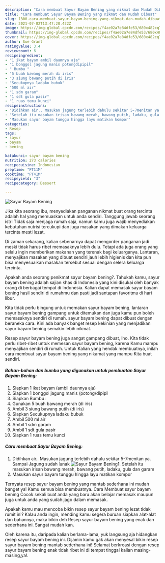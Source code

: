 ```yaml
---
description: "Cara membuat Sayur Bayam Bening yang nikmat dan Mudah Dibuat"
title: "Cara membuat Sayur Bayam Bening yang nikmat dan Mudah Dibuat"
slug: 1300-cara-membuat-sayur-bayam-bening-yang-nikmat-dan-mudah-dibuat
date: 2021-07-02T13:47:28.422Z
image: https://img-global.cpcdn.com/recipes/f4ae02a7e84dfe53/680x482cq70/sayur-bayam-bening-foto-resep-utama.jpg
thumbnail: https://img-global.cpcdn.com/recipes/f4ae02a7e84dfe53/680x482cq70/sayur-bayam-bening-foto-resep-utama.jpg
cover: https://img-global.cpcdn.com/recipes/f4ae02a7e84dfe53/680x482cq70/sayur-bayam-bening-foto-resep-utama.jpg
author: Sue Grant
ratingvalue: 3.4
reviewcount: 6
recipeingredient:
- "1 ikat bayam ambil daunnya aja"
- "1 bonggol jagung manis potongdipipil"
- " Bumbu "
- "5 buah bawang merah di iris"
- "3 siung bawang putih di iris"
- "Secukupnya ladaku bubuk"
- "500 ml air"
- "1 sdm garam"
- "1 sdt gula pasir"
- "1 ruas temu kunci"
recipeinstructions:
- "Didihkan air.. Masukan jagung terlebih dahulu sekitar 5-7menitan ya. Sampai Jagung sudah lunak"
- "Setelah itu masukan irisan bawang merah, bawang putih, ladaku, gula dan garam"
- "Masukan sayur bayam tunggu hingga layu matikan kompor"
categories:
- Resep
tags:
- sayur
- bayam
- bening

katakunci: sayur bayam bening 
nutrition: 273 calories
recipecuisine: Indonesian
preptime: "PT11M"
cooktime: "PT41M"
recipeyield: "3"
recipecategory: Dessert

---
```



![Sayur Bayam Bening](https://img-global.cpcdn.com/recipes/f4ae02a7e84dfe53/680x482cq70/sayur-bayam-bening-foto-resep-utama.jpg)

Jika kita seorang ibu, menyediakan panganan nikmat buat orang tercinta adalah hal yang memuaskan untuk anda sendiri. Tanggung jawab seorang istri Tidak saja menjaga rumah saja, namun kamu juga wajib menyediakan kebutuhan nutrisi tercukupi dan juga masakan yang dimakan keluarga tercinta mesti lezat.

Di zaman  sekarang, kalian sebenarnya dapat mengorder panganan jadi meski tidak harus ribet memasaknya lebih dulu. Tetapi ada juga orang yang selalu ingin memberikan makanan yang terenak bagi keluarganya. Lantaran, menyajikan masakan yang dibuat sendiri jauh lebih higienis dan kita pun bisa menyesuaikan masakan tersebut sesuai dengan selera keluarga tercinta. 



Apakah anda seorang penikmat sayur bayam bening?. Tahukah kamu, sayur bayam bening adalah sajian khas di Indonesia yang kini disukai oleh banyak orang di berbagai tempat di Indonesia. Kalian dapat memasak sayur bayam bening hasil sendiri di rumahmu dan pasti jadi santapan favoritmu di hari libur.

Kita tidak perlu bingung untuk memakan sayur bayam bening, lantaran sayur bayam bening gampang untuk ditemukan dan juga kamu pun boleh memasaknya sendiri di rumah. sayur bayam bening dapat dibuat dengan beraneka cara. Kini ada banyak banget resep kekinian yang menjadikan sayur bayam bening semakin lebih nikmat.

Resep sayur bayam bening juga sangat gampang dibuat, lho. Kita tidak perlu ribet-ribet untuk memesan sayur bayam bening, karena Kamu mampu menyajikan sendiri di rumah. Untuk Kalian yang hendak membuatnya, inilah cara membuat sayur bayam bening yang nikamat yang mampu Kita buat sendiri.

<!--inarticleads1-->

##### Bahan-bahan dan bumbu yang digunakan untuk pembuatan Sayur Bayam Bening:

1. Siapkan 1 ikat bayam (ambil daunnya aja)
1. Siapkan 1 bonggol jagung manis (potong/dipipil
1. Siapkan  Bumbu :
1. Gunakan 5 buah bawang merah (di iris)
1. Ambil 3 siung bawang putih (di iris)
1. Siapkan Secukupnya ladaku bubuk
1. Ambil 500 ml air
1. Ambil 1 sdm garam
1. Ambil 1 sdt gula pasir
1. Siapkan 1 ruas temu kunci




<!--inarticleads2-->

##### Cara membuat Sayur Bayam Bening:

1. Didihkan air.. Masukan jagung terlebih dahulu sekitar 5-7menitan ya. Sampai Jagung sudah lunak
<img src="https://img-global.cpcdn.com/steps/c1e825f3d0cf6286/160x128cq70/sayur-bayam-bening-langkah-memasak-1-foto.jpg" alt="Sayur Bayam Bening">1. Setelah itu masukan irisan bawang merah, bawang putih, ladaku, gula dan garam
1. Masukan sayur bayam tunggu hingga layu matikan kompor




Ternyata resep sayur bayam bening yang mantab sederhana ini mudah banget ya! Kamu semua bisa membuatnya. Cara Membuat sayur bayam bening Cocok sekali buat anda yang baru akan belajar memasak maupun juga untuk anda yang sudah jago dalam memasak.

Apakah kamu mau mencoba bikin resep sayur bayam bening lezat tidak rumit ini? Kalau anda ingin, mending kamu segera buruan siapkan alat-alat dan bahannya, maka bikin deh Resep sayur bayam bening yang enak dan sederhana ini. Sangat mudah kan. 

Oleh karena itu, daripada kalian berlama-lama, yuk langsung aja hidangkan resep sayur bayam bening ini. Dijamin kamu gak akan menyesal bikin resep sayur bayam bening mantab sederhana ini! Selamat berkreasi dengan resep sayur bayam bening enak tidak ribet ini di tempat tinggal kalian masing-masing,ya!.

